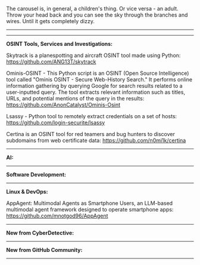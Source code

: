 
The carousel is, in general, a children's thing. Or vice versa - an adult. Throw your head back and you can see the sky through the branches and wires. Until it gets completely dizzy.

----



----

**OSINT Tools, Services and Investigations:**

Skytrack is a planespotting and aircraft OSINT tool made using Python: https://github.com/ANG13T/skytrack

Ominis-OSINT - This Python script is an OSINT (Open Source Intelligence) tool called "Ominis OSINT - Secure Web-History Search." It performs online information gathering by querying Google for search results related to a user-inputted query. The tool extracts relevant information such as titles, URLs, and potential mentions of the query in the results: https://github.com/AnonCatalyst/Ominis-Osint

Lsassy - Python tool to remotely extract credentials on a set of hosts: https://github.com/login-securite/lsassy

Certina is an OSINT tool for red teamers and bug hunters to discover subdomains from web certificate data: https://github.com/n0mi1k/certina

----

**AI:**



---

**Software Development:**



----

**Linux & DevOps:**

AppAgent: Multimodal Agents as Smartphone Users, an LLM-based multimodal agent framework designed to operate smartphone apps: https://github.com/mnotgod96/AppAgent

----

**New from CyberDetective:**



----

**New from GitHub Community:**



----

